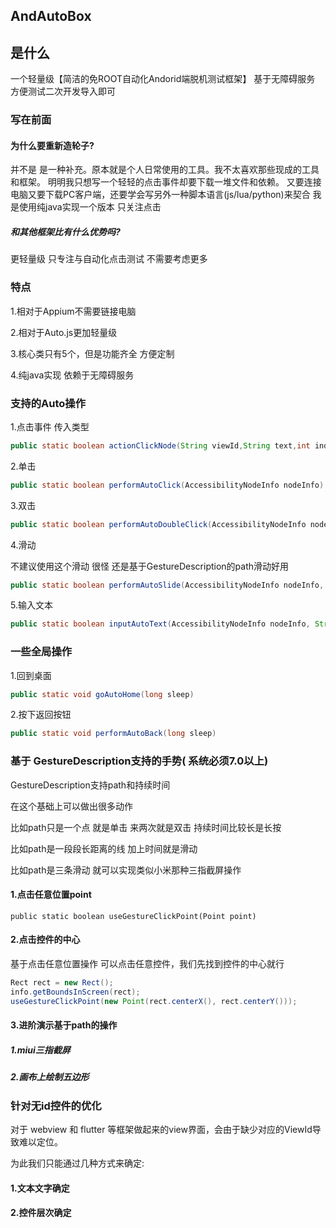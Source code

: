 ## AndAutoBox

## 是什么

一个轻量级【简洁的免ROOT自动化Andorid端脱机测试框架】 
基于无障碍服务 方便测试二次开发导入即可

### 写在前面

#### 为什么要重新造轮子?

并不是 是一种补充。原本就是个人日常使用的工具。我不太喜欢那些现成的工具和框架。
明明我只想写一个轻轻的点击事件却要下载一堆文件和依赖。
又要连接电脑又要下载PC客户端，还要学会写另外一种脚本语言(js/lua/python)来契合
我是使用纯java实现一个版本 只关注点击

##### 和其他框架比有什么优势吗?

更轻量级 只专注与自动化点击测试 不需要考虑更多

### 特点

1.相对于Appium不需要链接电脑

2.相对于Auto.js更加轻量级

3.核心类只有5个，但是功能齐全 方便定制

4.纯java实现 依赖于无障碍服务


### 支持的Auto操作

1.点击事件 传入类型

```java
public static boolean actionClickNode(String viewId,String text,int index,ClickAction clickAction,long sleep)
```

2.单击

```java
public static boolean performAutoClick(AccessibilityNodeInfo nodeInfo)
```

3.双击

```java
public static boolean performAutoDoubleClick(AccessibilityNodeInfo nodeInfo)
```

4.滑动

不建议使用这个滑动 很怪 还是基于GestureDescription的path滑动好用

```java
public static boolean performAutoSlide(AccessibilityNodeInfo nodeInfo, boolean direction) 
```

5.输入文本

```java
public static boolean inputAutoText(AccessibilityNodeInfo nodeInfo, String text) 
```

### 一些全局操作 

1.回到桌面

```java
public static void goAutoHome(long sleep) 
```

2.按下返回按钮

```java
public static void performAutoBack(long sleep) 
```


### 基于 GestureDescription支持的手势( 系统必须7.0以上)

GestureDescription支持path和持续时间

在这个基础上可以做出很多动作

比如path只是一个点 就是单击 来两次就是双击 持续时间比较长是长按

比如path是一段段长距离的线 加上时间就是滑动

比如path是三条滑动 就可以实现类似小米那种三指截屏操作

#### 1.点击任意位置point


```
public static boolean useGestureClickPoint(Point point)
```


#### 2.点击控件的中心

基于点击任意位置操作 可以点击任意控件，我们先找到控件的中心就行

```java
Rect rect = new Rect();
info.getBoundsInScreen(rect);
useGestureClickPoint(new Point(rect.centerX(), rect.centerY()));
```

#### 3.进阶演示基于path的操作

##### 1.miui三指截屏

##### 2.画布上绘制五边形


### 针对无id控件的优化

对于 webview 和 flutter 等框架做起来的view界面，会由于缺少对应的ViewId导致难以定位。

为此我们只能通过几种方式来确定:

#### 1.文本文字确定

#### 2.控件层次确定






